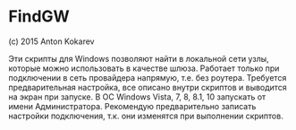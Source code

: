 # FindGW
(c) 2015 Anton Kokarev

Эти скрипты для Windows позволяют найти в локальной сети узлы, которые можно использовать в качестве шлюза.
Работает только при подключении в сеть провайдера напрямую, т.е. без роутера.
Требуется предварительная настройка, все описано внутри скриптов и выводится на экран при запуске.
В ОС Windows Vista, 7, 8, 8.1, 10 запускать от имени Администратора.
Рекомендую предварительно записать настройки подключения, т.к. они изменятся при выполнении скриптов.
